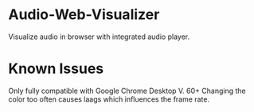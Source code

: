# Audio-Web-Visualizer
Visualize audio in browser with integrated audio player.

# Known Issues
Only fully compatible with Google Chrome Desktop V. 60+
Changing the color too often causes laags which influences the frame rate.
